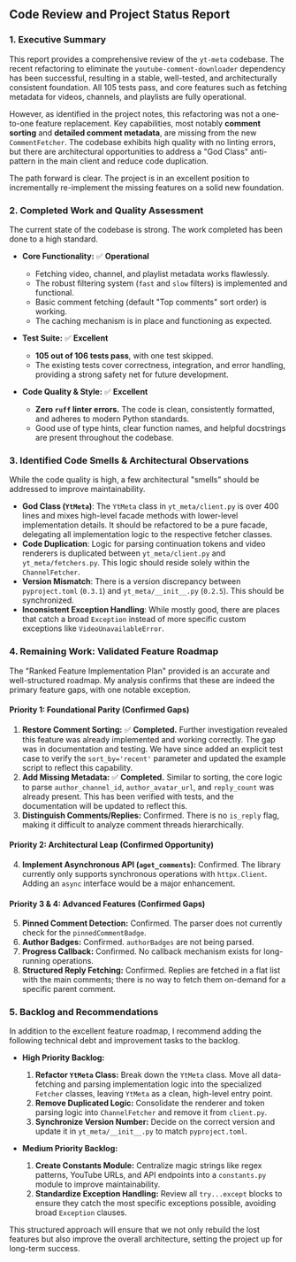 ## Code Review and Project Status Report

### 1. Executive Summary

This report provides a comprehensive review of the `yt-meta` codebase. The recent refactoring to eliminate the `youtube-comment-downloader` dependency has been successful, resulting in a stable, well-tested, and architecturally consistent foundation. All 105 tests pass, and core features such as fetching metadata for videos, channels, and playlists are fully operational.

However, as identified in the project notes, this refactoring was not a one-to-one feature replacement. Key capabilities, most notably **comment sorting** and **detailed comment metadata**, are missing from the new `CommentFetcher`. The codebase exhibits high quality with no linting errors, but there are architectural opportunities to address a "God Class" anti-pattern in the main client and reduce code duplication.

The path forward is clear. The project is in an excellent position to incrementally re-implement the missing features on a solid new foundation.

### 2. Completed Work and Quality Assessment

The current state of the codebase is strong. The work completed has been done to a high standard.

*   **Core Functionality:** ✅ **Operational**
    *   Fetching video, channel, and playlist metadata works flawlessly.
    *   The robust filtering system (`fast` and `slow` filters) is implemented and functional.
    *   Basic comment fetching (default "Top comments" sort order) is working.
    *   The caching mechanism is in place and functioning as expected.

*   **Test Suite:** ✅ **Excellent**
    *   **105 out of 106 tests pass**, with one test skipped.
    *   The existing tests cover correctness, integration, and error handling, providing a strong safety net for future development.

*   **Code Quality & Style:** ✅ **Excellent**
    *   **Zero `ruff` linter errors.** The code is clean, consistently formatted, and adheres to modern Python standards.
    *   Good use of type hints, clear function names, and helpful docstrings are present throughout the codebase.

### 3. Identified Code Smells & Architectural Observations

While the code quality is high, a few architectural "smells" should be addressed to improve maintainability.

*   **God Class (`YtMeta`)**: The `YtMeta` class in `yt_meta/client.py` is over 400 lines and mixes high-level facade methods with lower-level implementation details. It should be refactored to be a pure facade, delegating all implementation logic to the respective fetcher classes.
*   **Code Duplication**: Logic for parsing continuation tokens and video renderers is duplicated between `yt_meta/client.py` and `yt_meta/fetchers.py`. This logic should reside solely within the `ChannelFetcher`.
*   **Version Mismatch**: There is a version discrepancy between `pyproject.toml` (`0.3.1`) and `yt_meta/__init__.py` (`0.2.5`). This should be synchronized.
*   **Inconsistent Exception Handling**: While mostly good, there are places that catch a broad `Exception` instead of more specific custom exceptions like `VideoUnavailableError`.

### 4. Remaining Work: Validated Feature Roadmap

The "Ranked Feature Implementation Plan" provided is an accurate and well-structured roadmap. My analysis confirms that these are indeed the primary feature gaps, with one notable exception.

#### Priority 1: Foundational Parity (Confirmed Gaps)
1.  **Restore Comment Sorting:** ✅ **Completed.** Further investigation revealed this feature was already implemented and working correctly. The gap was in documentation and testing. We have since added an explicit test case to verify the `sort_by='recent'` parameter and updated the example script to reflect this capability.
2.  **Add Missing Metadata:** ✅ **Completed.** Similar to sorting, the core logic to parse `author_channel_id`, `author_avatar_url`, and `reply_count` was already present. This has been verified with tests, and the documentation will be updated to reflect this.
3.  **Distinguish Comments/Replies:** Confirmed. There is no `is_reply` flag, making it difficult to analyze comment threads hierarchically.

#### Priority 2: Architectural Leap (Confirmed Opportunity)
4.  **Implement Asynchronous API (`aget_comments`):** Confirmed. The library currently only supports synchronous operations with `httpx.Client`. Adding an `async` interface would be a major enhancement.

#### Priority 3 & 4: Advanced Features (Confirmed Gaps)
5.  **Pinned Comment Detection:** Confirmed. The parser does not currently check for the `pinnedCommentBadge`.
6.  **Author Badges:** Confirmed. `authorBadges` are not being parsed.
7.  **Progress Callback:** Confirmed. No callback mechanism exists for long-running operations.
8.  **Structured Reply Fetching:** Confirmed. Replies are fetched in a flat list with the main comments; there is no way to fetch them on-demand for a specific parent comment.

### 5. Backlog and Recommendations

In addition to the excellent feature roadmap, I recommend adding the following technical debt and improvement tasks to the backlog.

*   **High Priority Backlog:**
    1.  **Refactor `YtMeta` Class:** Break down the `YtMeta` class. Move all data-fetching and parsing implementation logic into the specialized `Fetcher` classes, leaving `YtMeta` as a clean, high-level entry point.
    2.  **Remove Duplicated Logic:** Consolidate the renderer and token parsing logic into `ChannelFetcher` and remove it from `client.py`.
    3.  **Synchronize Version Number:** Decide on the correct version and update it in `yt_meta/__init__.py` to match `pyproject.toml`.

*   **Medium Priority Backlog:**
    1.  **Create Constants Module:** Centralize magic strings like regex patterns, YouTube URLs, and API endpoints into a `constants.py` module to improve maintainability.
    2.  **Standardize Exception Handling:** Review all `try...except` blocks to ensure they catch the most specific exceptions possible, avoiding broad `Exception` clauses.

This structured approach will ensure that we not only rebuild the lost features but also improve the overall architecture, setting the project up for long-term success. 